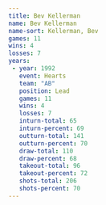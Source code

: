```yaml
---
title: Bev Kellerman
name: Bev Kellerman
name-sort: Kellerman, Bev
games: 11
wins: 4
losses: 7
years:
 - year: 1992
   event: Hearts
   team: "AB"
   position: Lead
   games: 11
   wins: 4
   losses: 7
   inturn-total: 65
   inturn-percent: 69
   outturn-total: 141
   outturn-percent: 70
   draw-total: 110
   draw-percent: 68
   takeout-total: 96
   takeout-percent: 72
   shots-total: 206
   shots-percent: 70
---
```


